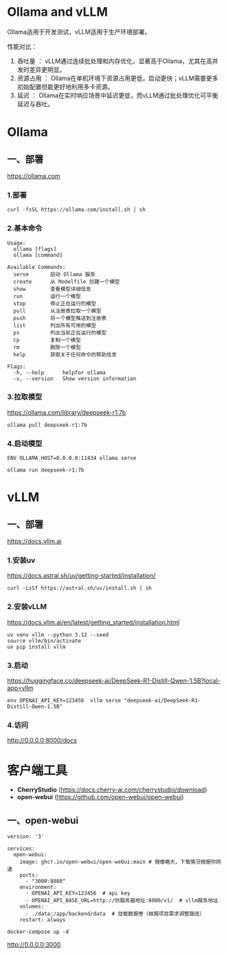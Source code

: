 # Ollama and vLLM

Ollama适用于开发测试，vLLM适用于生产环境部署。

性能对比：

1. 吞吐量 ： vLLM通过连续批处理和内存优化，显著高于Ollama，尤其在高并发时差异更明显。
2. 资源占用 ： Ollama在单机环境下资源占用更低，启动更快；vLLM需要更多初始配置但能更好地利用多卡资源。
3. 延迟 ： Ollama在实时响应场景中延迟更低，而vLLM通过批处理优化可平衡延迟与吞吐。

# Ollama

## 一、部署

https://ollama.com

### 1.部署

```
curl -fsSL https://ollama.com/install.sh | sh
```

### 2.基本命令

```
Usage:
  ollama [flags]
  ollama [command]

Available Commands:
  serve       启动 Ollama 服务
  create      从 Modelfile 创建一个模型
  show        查看模型详细信息
  run         运行一个模型
  stop        停止正在运行的模型
  pull        从注册表拉取一个模型
  push        将一个模型推送到注册表
  list        列出所有可用的模型
  ps          列出当前正在运行的模型
  cp          复制一个模型
  rm          删除一个模型
  help        获取关于任何命令的帮助信息

Flags:
  -h, --help      helpfor ollama
  -v, --version   Show version information
```

### 3.拉取模型

https://ollama.com/library/deepseek-r1:7b

```
ollama pull deepseek-r1:7b
```

### 4.启动模型

```
ENV OLLAMA_HOST=0.0.0.0:11434 ollama serve
```

```
ollama run deepseek-r1:7b
```

# vLLM

## 一、部署

https://docs.vllm.ai

### 1.安装uv

https://docs.astral.sh/uv/getting-started/installation/

```
curl -LsSf https://astral.sh/uv/install.sh | sh
```

### 2.安装vLLM

https://docs.vllm.ai/en/latest/getting_started/installation.html

```
uv venv vllm --python 3.12 --seed
source vllm/bin/activate
uv pip install vllm
```

### 3.启动

https://huggingface.co/deepseek-ai/DeepSeek-R1-Distill-Qwen-1.5B?local-app=vllm

```
env OPENAI_API_KEY=123456  vllm serve "deepseek-ai/DeepSeek-R1-Distill-Qwen-1.5B"
```

### 4.访问

http://0.0.0.0:8000/docs

# 客户端工具

- **CherryStudio** (https://docs.cherry-ai.com/cherrystudio/download)
- **open-webui** (https://github.com/open-webui/open-webui)

## 一、open-webui

```
version: '3'

services:
  open-webui:
    image: ghcr.io/open-webui/open-webui:main # 镜像略大，下载情况根据你网速
    ports:
      - "3000:8080"
    environment:
      - OPENAI_API_KEY=123456  # api key
      - OPENAI_API_BASE_URL=http://你服务器地址:8000/v1/  # vllm服务地址
    volumes:
      - ./data:/app/backend/data  # 挂载数据卷（根据项目需求调整路径）
    restart: always
```

```
docker-compose up -d
```

http://0.0.0.0:3000